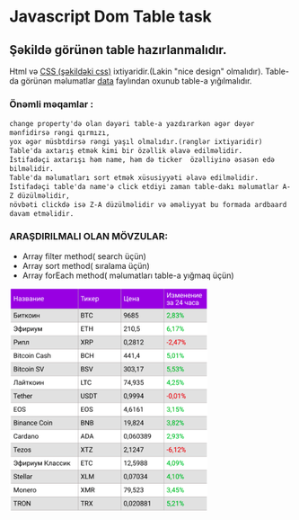 # Javascript Dom Table task

## Şəkildə görünən table hazırlanmalıdır.

Html və [CSS (şəkildəki css)](./style.css) ixtiyaridir.(Lakin "nice design" olmalıdır).
Table-da görünən məlumatlar [data](./data.js) faylından oxunub table-a yığılmalıdır.

### Önəmli məqamlar :

```
change property'də olan dəyəri table-a yazdırarkən əgər dəyər mənfidirsə rəngi qırmızı,
yox əgər müsbtdirsə rəngi yaşıl olmalıdır.(rənglər ixtiyaridir)
Table'da axtarış etmək kimi bir özəllik əlavə edilməlidir.
İstifadəçi axtarışı həm name, həm də ticker  özəlliyinə əsasən edə bilməlidir.
Table'da məlumatları sort etmək xüsusiyyəti əlavə edilməlidir.
İstifadəçi table'da name'ə click etdiyi zaman table-dakı məlumatlar A-Z düzülməlidir,
növbəti clickdə isə Z-A düzülməlidir və əməliyyat bu formada ardbaard davam etməlidir.
```

### ARAŞDIRILMALI OLAN MÖVZULAR:

- Array filter method( search üçün)
- Array sort method( sıralama üçün)
- Array forEach method( məlumatları table-a yığmaq üçün)

<img src="./table.png" alt="Table Image" width="70%"/>
